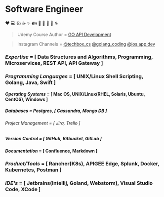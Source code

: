 # Software Engineer

:heart: :computer: :+1: :coffee: :sparkles: :family: :guitar: :microphone: :metal: :thinking: :capricorn:

>Udemy Course Author = <a href="https://www.udemy.com/course/go-api-development/?couponCode=3679F402160D72A10115" target="_blank">GO API Development</a>

>Instagram Channels = [@techbox_cs](https://www.instagram.com/techbox_cs/) [@golang_coding](https://www.instagram.com/golang_coding/) [@ios.app.dev](https://www.instagram.com/ios.app.dev/)

### *Expertise* = [ Data Structures and Algorithms, Programming, Microservices, REST API, API Gateway ]
### *Programming Languages* = [ UNIX/Linux Shell Scripting, Golang, Java, Swift ]
#### *Operating Systems* = [ Mac OS, UNIX/Linux(RHEL, Solaris, Ubuntu, CentOS), Windows ]
##### *Databases* = Postgres, [ Cassandra, Mongo DB ]
###### *Project Management* = [ Jira, Trello ]
##### *Version Control* = [ GitHub, Bitbucket, GitLab ]
#### *Documentation* = [ Confluence, Markdown ]
### *Product/Tools* = [ Rancher(K8s), APIGEE Edge, Splunk, Docker, Kubernetes, Postman ]
### *IDE's* = [ Jetbrains(Intellij, Goland, Webstorm), Visual Studio Code, XCode ]


